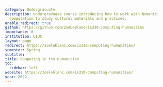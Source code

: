 ```yaml
---
category: Undergraduate
description: Undergraduate course introducing how to work with humanities data and
  computation to study cultural materials and practices.
enable_redirect: true
github: https://github.com/ZoeLeBlanc/is310-computing-humanities
importance: 6
institution: UIUC
layout: page
redirect: https://zoeleblanc.com/is310-computing-humanities/
semester: Spring
subtitle: ''
title: Computing in the Humanities
toc:
  sidebar: left
website: https://zoeleblanc.com/is310-computing-humanities/
year: 2022
---
```


